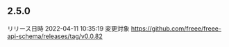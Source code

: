 ## 2.5.0
リリース日時 2022-04-11 10:35:19
変更対象
https://github.com/freee/freee-api-schema/releases/tag/v0.0.82

